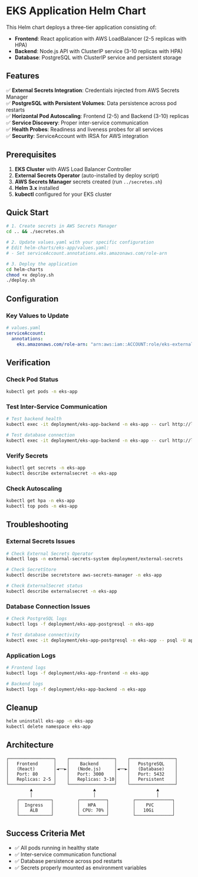 # EKS Application Helm Chart

This Helm chart deploys a three-tier application consisting of:
- **Frontend**: React application with AWS LoadBalancer (2-5 replicas with HPA)
- **Backend**: Node.js API with ClusterIP service (3-10 replicas with HPA)
- **Database**: PostgreSQL with ClusterIP service and persistent storage

## Features

✅ **External Secrets Integration**: Credentials injected from AWS Secrets Manager  
✅ **PostgreSQL with Persistent Volumes**: Data persistence across pod restarts  
✅ **Horizontal Pod Autoscaling**: Frontend (2-5) and Backend (3-10) replicas  
✅ **Service Discovery**: Proper inter-service communication  
✅ **Health Probes**: Readiness and liveness probes for all services  
✅ **Security**: ServiceAccount with IRSA for AWS integration  

## Prerequisites

1. **EKS Cluster** with AWS Load Balancer Controller
2. **External Secrets Operator** (auto-installed by deploy script)
3. **AWS Secrets Manager** secrets created (run `../secretes.sh`)
4. **Helm 3.x** installed
5. **kubectl** configured for your EKS cluster

## Quick Start

```bash
# 1. Create secrets in AWS Secrets Manager
cd .. && ./secretes.sh

# 2. Update values.yaml with your specific configuration
# Edit helm-charts/eks-app/values.yaml:
# - Set serviceAccount.annotations.eks.amazonaws.com/role-arn

# 3. Deploy the application
cd helm-charts
chmod +x deploy.sh
./deploy.sh
```

## Configuration

### Key Values to Update

```yaml
# values.yaml
serviceAccount:
  annotations:
    eks.amazonaws.com/role-arn: "arn:aws:iam::ACCOUNT:role/eks-external-secrets-role"
```

## Verification

### Check Pod Status
```bash
kubectl get pods -n eks-app
```

### Test Inter-Service Communication
```bash
# Test backend health
kubectl exec -it deployment/eks-app-backend -n eks-app -- curl http://localhost:3000/health

# Test database connection
kubectl exec -it deployment/eks-app-backend -n eks-app -- curl http://localhost:3000/version
```

### Verify Secrets
```bash
kubectl get secrets -n eks-app
kubectl describe externalsecret -n eks-app
```

### Check Autoscaling
```bash
kubectl get hpa -n eks-app
kubectl top pods -n eks-app
```

## Troubleshooting

### External Secrets Issues
```bash
# Check External Secrets Operator
kubectl logs -n external-secrets-system deployment/external-secrets

# Check SecretStore
kubectl describe secretstore aws-secrets-manager -n eks-app

# Check ExternalSecret status
kubectl describe externalsecret -n eks-app
```

### Database Connection Issues
```bash
# Check PostgreSQL logs
kubectl logs -f deployment/eks-app-postgresql -n eks-app

# Test database connectivity
kubectl exec -it deployment/eks-app-postgresql -n eks-app -- psql -U appuser -d appdb -c "SELECT 1;"
```

### Application Logs
```bash
# Frontend logs
kubectl logs -f deployment/eks-app-frontend -n eks-app

# Backend logs
kubectl logs -f deployment/eks-app-backend -n eks-app
```

## Cleanup

```bash
helm uninstall eks-app -n eks-app
kubectl delete namespace eks-app
```

## Architecture

```
┌─────────────────┐    ┌─────────────────┐    ┌─────────────────┐
│   Frontend      │    │    Backend      │    │   PostgreSQL    │
│   (React)       │◄──►│   (Node.js)     │◄──►│   (Database)    │
│   Port: 80      │    │   Port: 3000    │    │   Port: 5432    │
│   Replicas: 2-5 │    │   Replicas: 3-10│    │   Persistent    │
└─────────────────┘    └─────────────────┘    └─────────────────┘
         ▲                       ▲                       ▲
         │                       │                       │
    ┌────────────┐         ┌──────────┐         ┌──────────────┐
    │  Ingress   │         │   HPA    │         │    PVC       │
    │    ALB     │         │ CPU: 70% │         │   10Gi       │
    └────────────┘         └──────────┘         └──────────────┘
```

## Success Criteria Met

- ✅ All pods running in healthy state
- ✅ Inter-service communication functional  
- ✅ Database persistence across pod restarts
- ✅ Secrets properly mounted as environment variables